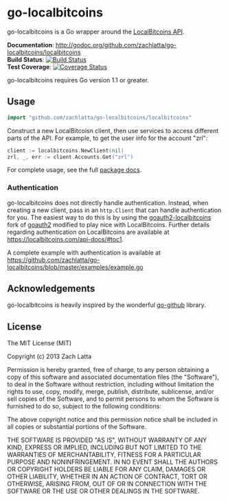 # go-localbitcoins

go-localbitcoins is a Go wrapper around the [LocalBitcoins
API](https://localbitcoins.com/api-docs).

**Documentation**: <http://godoc.org/github.com/zachlatta/go-localbitcoins/localbitcoins>  
**Build Status**: [![Build Status](https://travis-ci.org/zachlatta/go-localbitcoins.png?branch=master)](https://travis-ci.org/zachlatta/go-localbitcoins)  
**Test Coverage**: [![Coverage Status](https://coveralls.io/repos/zachlatta/go-localbitcoins/badge.png?branch=master)](https://coveralls.io/r/zachlatta/go-localbitcoins?branch=master)

go-localbitcoins requires Go version 1.1 or greater.

## Usage

```go
import "github.com/zachlatta/go-localbitcoins/localbitcoins"
```

Construct a new LocalBitcoisn client, then use services to access different
parts of the API. For example, to get the user info for the account "zrl":

```go
client := localbitcoins.NewClient(nil)
zrl, _, err := client.Accounts.Get("zrl")
```

For complete usage, see the full [package
docs](http://godoc.org/github.com/zachlatta/go-localbitcoins/localbitcoins).

### Authentication

go-localbitcoins does not directly handle authentication. Instead, when
creating a new client, pass in an `http.Client` that can handle authentication
for you. The easiest way to do this is by using the
[goauth2-localbitcoins](https://github.com/zachlatta/goauth2-localbitcoins)
fork of [goauth2](https://code.google.com/p/goauth2/) modified to play nice
with LocalBitcoins. Further details regarding authentication on LocalBitcoins
are available at https://localbitcoins.com/api-docs/#toc1.

A complete example with authentication is available at
https://github.com/zachlatta/go-localbitcoins/blob/master/examples/example.go

## Acknowledgements

go-localbitcoins is heavily inspired by the wonderful
[go-github](https://github.com/google/go-github) library.

## License

The MIT License (MIT)

Copyright (c) 2013 Zach Latta

Permission is hereby granted, free of charge, to any person obtaining a copy of
this software and associated documentation files (the "Software"), to deal in
the Software without restriction, including without limitation the rights to
use, copy, modify, merge, publish, distribute, sublicense, and/or sell copies
of the Software, and to permit persons to whom the Software is furnished to do
so, subject to the following conditions:

The above copyright notice and this permission notice shall be included in all
copies or substantial portions of the Software.

THE SOFTWARE IS PROVIDED "AS IS", WITHOUT WARRANTY OF ANY KIND, EXPRESS OR
IMPLIED, INCLUDING BUT NOT LIMITED TO THE WARRANTIES OF MERCHANTABILITY,
FITNESS FOR A PARTICULAR PURPOSE AND NONINFRINGEMENT. IN NO EVENT SHALL THE
AUTHORS OR COPYRIGHT HOLDERS BE LIABLE FOR ANY CLAIM, DAMAGES OR OTHER
LIABILITY, WHETHER IN AN ACTION OF CONTRACT, TORT OR OTHERWISE, ARISING FROM,
OUT OF OR IN CONNECTION WITH THE SOFTWARE OR THE USE OR OTHER DEALINGS IN THE
SOFTWARE.

